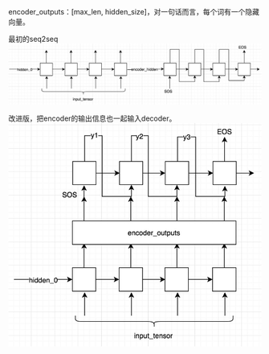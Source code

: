 encoder_outputs：[max_len, hidden_size]，对一句话而言，每个词有一个隐藏向量。

最初的seq2seq
![](https://raw.githubusercontent.com/silentcrown/encoder_decoder/master/images/basic_seq2seq.jpg)


改进版，把encoder的输出信息也一起输入decoder。
![](https://raw.githubusercontent.com/silentcrown/encoder_decoder/master/images/seq2seqplus.jpg)
